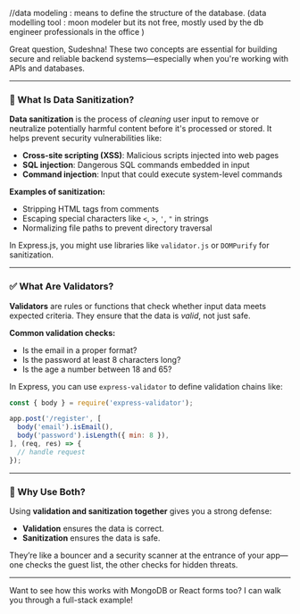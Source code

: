 //data modeling : means to define the structure of the database.
(data modelling tool : moon modeler but its not free, mostly used by the db engineer professionals in the office )



Great question, Sudeshna! These two concepts are essential for building secure and reliable backend systems—especially when you're working with APIs and databases.

---

### 🧼 What Is Data Sanitization?

**Data sanitization** is the process of *cleaning* user input to remove or neutralize potentially harmful content before it's processed or stored. It helps prevent security vulnerabilities like:

- **Cross-site scripting (XSS)**: Malicious scripts injected into web pages
- **SQL injection**: Dangerous SQL commands embedded in input
- **Command injection**: Input that could execute system-level commands

**Examples of sanitization:**
- Stripping HTML tags from comments
- Escaping special characters like `<`, `>`, `'`, `"` in strings
- Normalizing file paths to prevent directory traversal

In Express.js, you might use libraries like `validator.js` or `DOMPurify` for sanitization.

---

### ✅ What Are Validators?

**Validators** are rules or functions that check whether input data meets expected criteria. They ensure that the data is *valid*, not just safe.

**Common validation checks:**
- Is the email in a proper format?
- Is the password at least 8 characters long?
- Is the age a number between 18 and 65?

In Express, you can use `express-validator` to define validation chains like:

```js
const { body } = require('express-validator');

app.post('/register', [
  body('email').isEmail(),
  body('password').isLength({ min: 8 }),
], (req, res) => {
  // handle request
});
```

---

### 🔐 Why Use Both?

Using **validation and sanitization together** gives you a strong defense:
- **Validation** ensures the data is correct.
- **Sanitization** ensures the data is safe.

They’re like a bouncer and a security scanner at the entrance of your app—one checks the guest list, the other checks for hidden threats.

---

Want to see how this works with MongoDB or React forms too? I can walk you through a full-stack example!
